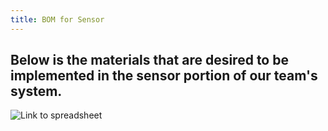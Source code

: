 ```yaml
---
title: BOM for Sensor
---
```


Below is the materials that are desired to be implemented in the sensor portion of our team's system. 
---
![Link to spreadsheet](https://docs.google.com/spreadsheets/d/1XDYP-75lMF53_pUxz10kB5wWfIxgC6Pn/edit?usp=sharing&ouid=116422121156386112282&rtpof=true&sd=true)
